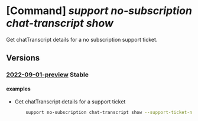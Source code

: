 # [Command] _support no-subscription chat-transcript show_

Get chatTranscript details for a no subscription support ticket.

## Versions

### [2022-09-01-preview](/Resources/mgmt-plane/L3Byb3ZpZGVycy9taWNyb3NvZnQuc3VwcG9ydC9zdXBwb3J0dGlja2V0cy97fS9jaGF0dHJhbnNjcmlwdHMve30=/2022-09-01-preview.xml) **Stable**

<!-- mgmt-plane /providers/microsoft.support/supporttickets/{}/chattranscripts/{} 2022-09-01-preview -->

#### examples

- Get chatTranscript details for a support ticket
    ```bash
        support no-subscription chat-transcript show --support-ticket-name "TestTicketName" --chat-transcript-name "TestChatTranscriptName"
    ```
